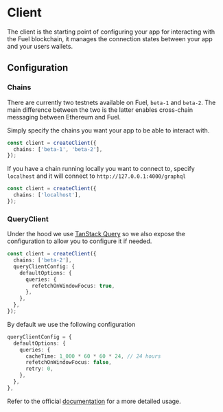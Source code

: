 # Client

The client is the starting point of configuring your app for interacting with the Fuel blockchain, it manages the connection states between your app and your users wallets.

## Configuration

### Chains

There are currently two testnets available on Fuel, `beta-1` and `beta-2`. The main difference between the two is the latter enables cross-chain messaging between Ethereum and Fuel.

Simply specify the chains you want your app to be able to interact with.

```ts {2}
const client = createClient({
  chains: ['beta-1', 'beta-2'],
});
```

If you have a chain running locally you want to connect to, specify `localhost` and it will connect to `http://127.0.0.1:4000/graphql`

```ts {2}
const client = createClient({
  chains: ['localhost'],
});
```

### QueryClient

Under the hood we use [TanStack Query](https://tanstack.com/query/latest) so we also expose the configuration to allow you to configure it if needed.

```ts {3-9}
const client = createClient({
  chains: ['beta-2'],
  queryClientConfig: {
    defaultOptions: {
      queries: {
        refetchOnWindowFocus: true,
      },
    },
  },
});
```

By default we use the following configuration

```ts
queryClientConfig = {
  defaultOptions: {
    queries: {
      cacheTime: 1_000 * 60 * 60 * 24, // 24 hours
      refetchOnWindowFocus: false,
      retry: 0,
    },
  },
},
```

Refer to the official [documentation](https://tanstack.com/query/v4/docs/react/reference/QueryClient) for a more detailed usage.
